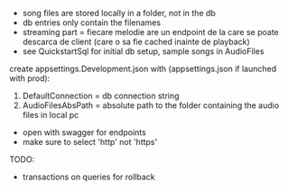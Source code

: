 - song files are stored locally in a folder, not in the db
- db entries only contain the filenames
- streaming part = fiecare melodie are un endpoint de la care se poate descarca de client (care o sa fie cached inainte de playback)
- see QuickstartSql for initial db setup, sample songs in AudioFiles

create appsettings.Development.json with (appsettings.json if launched with prod):
1. DefaultConnection = db connection string
2. AudioFilesAbsPath = absolute path to the folder containing the audio files in local pc

- open with swagger for endpoints
- make sure to select 'http' not 'https'

TODO: 
- transactions on queries for rollback